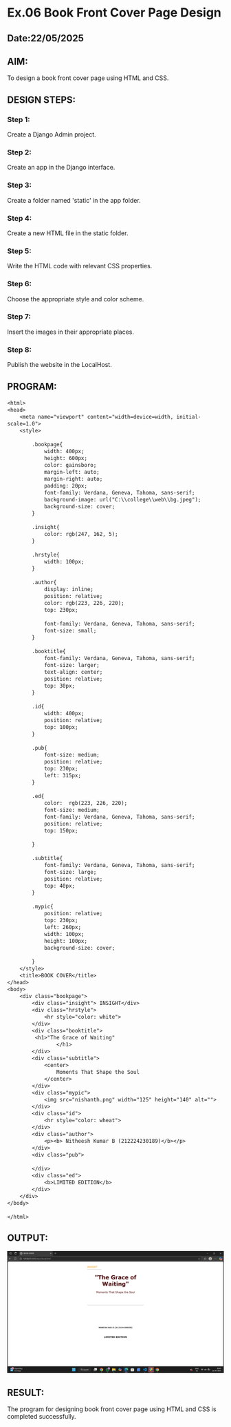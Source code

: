 # Ex.06 Book Front Cover Page Design
## Date:22/05/2025

## AIM:
To design a book front cover page using HTML and CSS.

## DESIGN STEPS:

### Step 1:
Create a Django Admin project.

### Step 2:
Create an app in the Django interface.

### Step 3:
Create a folder named 'static' in the app folder.

### Step 4:
Create a new HTML file in the static folder.

### Step 5:
Write the HTML code with relevant CSS properties.

### Step 6:
Choose the appropriate style and color scheme.

### Step 7:
Insert the images in their appropriate places.

### Step 8:
Publish the website in the LocalHost.

## PROGRAM:
```
<html>
<head>
    <meta name="viewport" content="width=device=width, initial-scale=1.0">
    <style>

        .bookpage{
            width: 400px;
            height: 600px;
            color: gainsboro;
            margin-left: auto;
            margin-right: auto;
            padding: 20px;
            font-family: Verdana, Geneva, Tahoma, sans-serif;
            background-image: url("C:\\college\\web\\bg.jpeg");
            background-size: cover;
        }

        .insight{
            color: rgb(247, 162, 5);
        }

        .hrstyle{
            width: 100px;
        }

        .author{
            display: inline;
            position: relative;
            color: rgb(223, 226, 220);
            top: 230px;

            font-family: Verdana, Geneva, Tahoma, sans-serif;
            font-size: small;
        }

        .booktitle{
            font-family: Verdana, Geneva, Tahoma, sans-serif;
            font-size: larger;
            text-align: center;
            position: relative;
            top: 30px;
        }

        .id{
            width: 400px;
            position: relative;
            top: 100px;
        }

        .pub{
            font-size: medium;
            position: relative;
            top: 230px;
            left: 315px;
        }

        .ed{
            color:  rgb(223, 226, 220);
            font-size: medium;
            font-family: Verdana, Geneva, Tahoma, sans-serif;
            position: relative;
            top: 150px;

        }

        .subtitle{
            font-family: Verdana, Geneva, Tahoma, sans-serif;
            font-size: large;
            position: relative;
            top: 40px;
        }

        .mypic{
            position: relative;
            top: 230px;
            left: 260px;
            width: 100px;
            height: 100px;
            background-size: cover;

        }
    </style>
    <title>BOOK COVER</title>
</head>
<body>
    <div class="bookpage">
        <div class="insight"> INSIGHT</div>
        <div class="hrstyle">
            <hr style="color: white">
        </div>
        <div class="booktitle">
         <h1>"The Grace of Waiting"
                </h1>
        </div>
        <div class="subtitle">
            <center>
                Moments That Shape the Soul
            </center>
        </div>
        <div class="mypic">
            <img src="nishanth.png" width="125" height="140" alt="">
        </div>
        <div class="id">
            <hr style="color: wheat">
        </div>
        <div class="author">
            <p><b> Nitheesh Kumar B (212224230189)</b></p>
        </div>
        <div class="pub">
            
        </div>
        <div class="ed">
            <b>LIMITED EDITION</b>
        </div>
    </div>
</body>

</html>

```

## OUTPUT:
![alt text](<maha/Screenshot 2025-05-22 084022.png>)

## RESULT:
The program for designing book front cover page using HTML and CSS is completed successfully.

